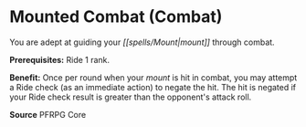 ﻿---
cssclass: [feats]

---
# Mounted Combat (Combat)

You are adept at guiding your _[[spells/Mount|mount]]_ through combat.

**Prerequisites:** Ride 1 rank.

**Benefit:** Once per round when your _mount_ is hit in combat, you may attempt a Ride check (as an immediate action) to negate the hit. The hit is negated if your Ride check result is greater than the opponent's attack roll.

**Source** PFRPG Core